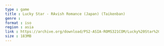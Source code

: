 ```yaml
---
type : game
title : Lucky Star - RAvish Romance (Japan) (Taikenban)
genre : 
format : iso
region : asia
link : https://archive.org/download/PS2-ASIA-ROMS321COM/Lucky%20Star%20-%20RAvish%20Romance%20%28Japan%29%20%28Taikenban%29.7z
size : 183MB
---
```

